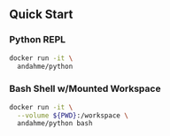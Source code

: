 ## Quick Start

### Python REPL
```bash
docker run -it \
  andahme/python
```

### Bash Shell w/Mounted Workspace
```bash
docker run -it \
  --volume ${PWD}:/workspace \
  andahme/python bash
```

